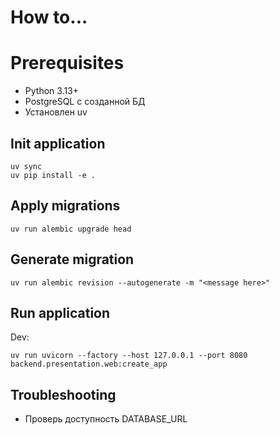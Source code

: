 # How to...

# Prerequisites

- Python 3.13+
- PostgreSQL с созданной БД
- Установлен uv

## Init application

```shell
uv sync
uv pip install -e .
```

## Apply migrations

```shell
uv run alembic upgrade head
```

## Generate migration

```shell
uv run alembic revision --autogenerate -m "<message here>"
```

## Run application

Dev:

```shell
uv run uvicorn --factory --host 127.0.0.1 --port 8080 backend.presentation.web:create_app
```

## Troubleshooting

- Проверь доступность DATABASE_URL
